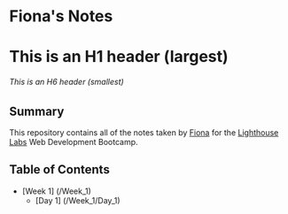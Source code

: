 # Fiona's Notes
# This is an H1 header (largest)
###### This is an H6 header (smallest)
## Summary

This repository contains all of the notes taken by [Fiona](https://github.com/Fionalan727) for the [Lighthouse Labs](https://www.lighthouselabs.ca) Web Development Bootcamp.

## Table of Contents
* [Week 1] (/Week_1)
  * [Day 1] (/Week_1/Day_1)
